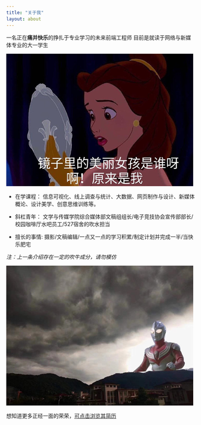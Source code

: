```yaml
---			
title: "关于我"
layout: about	
---
```

一名正在**痛并快乐**的挣扎于专业学习的未来前端工程师
目前是就读于网络与新媒体专业的大一学生

![beauty](assets/images/beauty.jpg)

- 在学课程：
信息可视化、线上调查与统计、大数据、网页制作与设计、新媒体概论、设计美学、创意思维训练等。

- 斜杠青年：
文学与传媒学院综合媒体部文稿组组长/电子竞技协会宣传部部长/校园咖啡厅水吧员工/527宿舍的吹水担当

- 擅长的事情:
摄影/文稿编辑/一点又一点的学习积累/制定计划并完成一半/当快乐肥宅

*注：上一条介绍存在一定的吹牛成分，请勿模仿*

![aoteman](assets/images/aoteman.jpg)

想知道更多正经一面的荣荣，[可点击浏览其简历](https://ccrr_zn.gitee.io/resume)